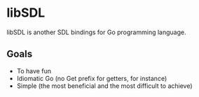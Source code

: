 # libSDL

libSDL is another SDL bindings for Go programming language.

## Goals

- To have fun
- Idiomatic Go (no Get prefix for getters, for instance)
- Simple (the most beneficial and the most difficult to achieve)